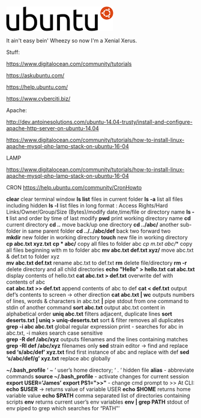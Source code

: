 ![alt text](https://github.com/Jimbobb3r/ubuntu/blob/master/Logo-ubuntu.svg.png?raw=true "Ubuntu Logo")

It ain't easy bein' Wheezy so now I'm a Xenial Xerus.


Stuff: 

https://www.digitalocean.com/community/tutorials 

https://askubuntu.com/ 

https://help.ubuntu.com/ 

https://www.cyberciti.biz/ 

Apache:

http://dev.antoinesolutions.com/ubuntu-14.04-trusty/install-and-configure-apache-http-server-on-ubuntu-14.04

https://www.digitalocean.com/community/tutorials/how-to-install-linux-apache-mysql-php-lamp-stack-on-ubuntu-16-04 

LAMP

https://www.digitalocean.com/community/tutorials/how-to-install-linux-apache-mysql-php-lamp-stack-on-ubuntu-16-04 

CRON 
https://help.ubuntu.com/community/CronHowto 

**clear** clear terminal window 
**ls list** files in current folder 
**ls -a** list all files including hidden 
**ls -l** list files in long format : Access Rights/Hard Links/Owner/Group/Size (Bytes)/modify date,time/file or directory name 
**ls -t** list and order by time of last modify 
**pwd** print working directory name 
**cd** current directory 
**cd ..** move back/up one directory 
**cd ../abc/** another sub-folder in same parent folder **cd ../../abc/def** back two forward two  
**mkdir** new folder in working directory 
**touch** new file in working directory 
**cp abc.txt xyz.txt** 
**cp * abc/** copy all files to folder abc 
**cp m*.txt abc/** copy all files beginning with m to folder abc 
**mv abc.txt def.txt xyz/** move abc.txt & def.txt to folder xyz  
**mv abc.txt def.txt** rename abc.txt to def.txt 
**rm** delete file/directory **rm -r** delete directory and all child directories 
**echo "Hello" > hello.txt** 
**cat abc.txt** display contents of hello.txt 
**cat abc.txt > def.txt** overwrite def with contents of abc  
**cat abc.txt >> def.txt** append contents of abc to def
**cat < def.txt** output def’s contents to screen → other direction 
**cat abc.txt | wc** outputs numbers of lines, words & characters in abc.txt
**|** pipe stdout from one command to stdin of another command 
**sort abc.txt** output abc.txt content in alphabetical order 
**uniq abc.txt** filters adjacent, duplicate lines **sort deserts.txt | uniq > uniq-deserts.txt** sort & filter removes all duplicates
**grep -i abc abc.txt** global regular expression print - searches for abc in abc.txt, -i makes search case sensitive  
**grep -R def /abc/xyz** outputs filenames and the lines containing matches **grep -Rl def /abc/xyz** filenames only 
**sed** strain editor -> find and replace 
**sed ‘s/abc/def’ xyz.txt** find first instance of abc and replace with def **sed ‘s/abc/def/g’ xyz.txt** replace abc globally 

**~/.bash_profile** ‘ ~ ’ user’s home directory; ‘ . ‘ hidden file
         **alias** - abbreviate commands 
		     **source ~/.bash_profile** - activate changes for current session 
		     **export USER=’James’**
		     **export PS1=">>"** - change cmd prompt to >>
		     At CLI: **echo $USER** → returns value of variable USER
**echo $HOME** returns home variable value 
**echo $PATH** comma separated list of directories containing scripts 
**env** returns current user’s env variables 
**env | grep PATH** stdout of env piped to grep which searches for “PATH”’ 
